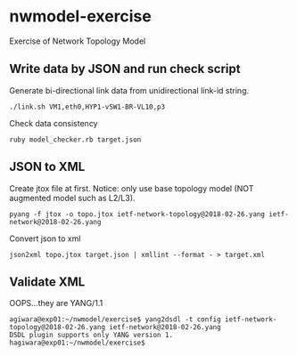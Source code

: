 # nwmodel-exercise

Exercise of Network Topology Model

## Write data by JSON and run check script

Generate bi-directional link data from unidirectional link-id string.
```
./link.sh VM1,eth0,HYP1-vSW1-BR-VL10,p3
```

Check data consistency
```
ruby model_checker.rb target.json
```

## JSON to XML

Create jtox file at first.
Notice: only use base topology model (NOT augmented model such as L2/L3).
```
pyang -f jtox -o topo.jtox ietf-network-topology@2018-02-26.yang ietf-network@2018-02-26.yang
```

Convert json to xml
```
json2xml topo.jtox target.json | xmllint --format - > target.xml
```

## Validate XML

OOPS...they are YANG/1.1
```
agiwara@exp01:~/nwmodel/exercise$ yang2dsdl -t config ietf-network-topology@2018-02-26.yang ietf-network@2018-02-26.yang 
DSDL plugin supports only YANG version 1.
hagiwara@exp01:~/nwmodel/exercise$ 
```
